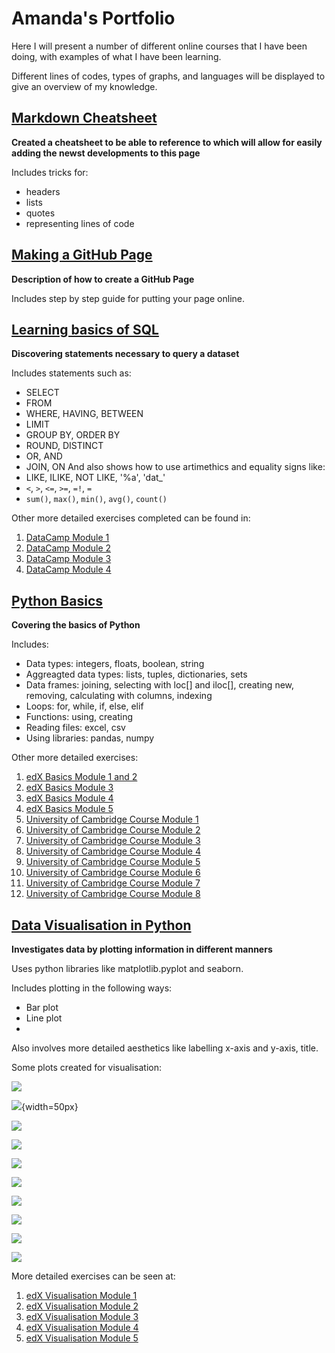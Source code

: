 # Amanda's Portfolio

Here I will present a number of different online courses that I have been doing, with examples of what I have been learning.

Different lines of codes, types of graphs, and languages will be displayed to give an overview of my knowledge.

## [Markdown Cheatsheet](https://github.com/afclopes/Start-Website/blob/master/_includes/03-Markdown.md)
**Created a cheatsheet to be able to reference to which will allow for easily adding the newst developments to this page**

Includes tricks for:
- headers
- lists
- quotes
- representing lines of code

## [Making a GitHub Page](https://github.com/afclopes/Start-Website/blob/master/_includes/02-GitHubPages.md)
**Description of how to create a GitHub Page**

Includes step by step guide for putting your page online.

## [Learning basics of SQL](https://github.com/afclopes/SQL_learning/blob/master/Getting_Started_in_SQL_live_Student.ipynb)
**Discovering statements necessary to query a dataset**

Includes statements such as:
- SELECT
- FROM
- WHERE, HAVING, BETWEEN
- LIMIT
- GROUP BY, ORDER BY
- ROUND, DISTINCT
- OR, AND
- JOIN, ON
And also shows how to use artimethics and equality signs like:
- LIKE, ILIKE, NOT LIKE, '%a', 'dat_'
- `<`, `>`, `<=`, `>=`, `=!`, `=`
- `sum()`, `max()`, `min()`, `avg()`, `count()`

Other more detailed exercises completed can be found in:
1. [DataCamp Module 1](https://github.com/afclopes/SQL_learning/blob/master/Introduction_to_SQL_MOD1.md)
2. [DataCamp Module 2](https://github.com/afclopes/SQL_learning/blob/master/Introduction_to_SQL_MOD2.md)
3. [DataCamp Module 3](https://github.com/afclopes/SQL_learning/blob/master/Introduction_to_SQL_MOD3.md)
4. [DataCamp Module 4](https://github.com/afclopes/SQL_learning/blob/master/Introduction_to_SQL_MOD4.md)

## [Python Basics](https://github.com/afclopes/Python_DataCamp_Course/blob/master/webinar_content_students%20(1).ipynb)
**Covering the basics of Python**

Includes:
- Data types: integers, floats, boolean, string
- Aggreagted data types: lists, tuples, dictionaries, sets
- Data frames: joining, selecting with loc[] and iloc[], creating new, removing, calculating with columns, indexing
- Loops: for, while, if, else, elif
- Functions: using, creating
- Reading files: excel, csv
- Using libraries: pandas, numpy

Other more detailed exercises:
1. [edX Basics Module 1 and 2](https://github.com/afclopes/Python-Lessons/blob/master/Course_Python_Basics_For_Data_Science_MOD1-2.ipynb)
2. [edX Basics Module 3](https://github.com/afclopes/Python-Lessons/blob/master/Course_Python_Basics_For_Data_Science_MOD3.ipynb)
3. [edX Basics Module 4](https://github.com/afclopes/Python-Lessons/blob/master/Course_Python_Basics_Data_Science_MOD4.ipynb)
4. [edX Basics Module 5](https://github.com/afclopes/Python-Lessons/blob/master/Course_Python_Basics_For_Data_Science_MOD5.ipynb)
5. [University of Cambridge Course Module 1](https://github.com/afclopes/Python_Uni_Cam_Course/blob/master/python_basic_1_1%20(1).ipynb)
6. [University of Cambridge Course Module 2](https://github.com/afclopes/Python_Uni_Cam_Course/blob/master/python_basic_1_2.ipynb)
7. [University of Cambridge Course Module 3](https://github.com/afclopes/Python_Uni_Cam_Course/blob/master/python_basic_1_3.ipynb)
8. [University of Cambridge Course Module 4](https://github.com/afclopes/Python_Uni_Cam_Course/blob/master/python_basic_1_4.ipynb)
9. [University of Cambridge Course Module 5](https://github.com/afclopes/Python_Uni_Cam_Course/blob/master/python_basic_2_1.ipynb)
10. [University of Cambridge Course Module 6](https://github.com/afclopes/Python_Uni_Cam_Course/blob/master/python_basic_2_2.ipynb)
11. [University of Cambridge Course Module 7](https://github.com/afclopes/Python_Uni_Cam_Course/blob/master/python_basic_2_3.ipynb)
12. [University of Cambridge Course Module 8](https://github.com/afclopes/Python_Uni_Cam_Course/blob/master/python_basic_2_4.ipynb)


## [Data Visualisation in Python]()
**Investigates data by plotting information in different manners**

Uses python libraries like matplotlib.pyplot and seaborn.

Includes plotting in the following ways:
- Bar plot
- Line plot
- 

Also involves more detailed aesthetics like labelling x-axis and y-axis, title.

Some plots created for visualisation:

![](https://github.com/afclopes/Data-Science-Portfolio/blob/master/images/Picture1.png?raw=true)

![](https://github.com/afclopes/Data-Science-Portfolio/blob/master/images/Picture3.png?raw=true){width=50px}

![](https://github.com/afclopes/Data-Science-Portfolio/blob/master/images/Picture4.png?raw=true)

![](https://github.com/afclopes/Data-Science-Portfolio/blob/master/images/Picture5.png?raw=true)

![](https://github.com/afclopes/Data-Science-Portfolio/blob/master/images/Picture6.png?raw=true)

![](https://github.com/afclopes/Data-Science-Portfolio/blob/master/images/Picture7.png?raw=true)

![](https://github.com/afclopes/Data-Science-Portfolio/blob/master/images/Picture8.png?raw=true)

![](https://github.com/afclopes/Data-Science-Portfolio/blob/master/images/Picture9.png?raw=true)

![](https://github.com/afclopes/Data-Science-Portfolio/blob/master/images/Picture10.png?raw=true)

![](https://github.com/afclopes/Data-Science-Portfolio/blob/master/images/Picture11.png?raw=true)

More detailed exercises can be seen at:
1. [edX Visualisation Module 1](https://github.com/afclopes/Python-Lessons/blob/master/Course_Visualising_Data_With_Python_MOD1.ipynb)
2. [edX Visualisation Module 2](https://github.com/afclopes/Python-Lessons/blob/master/Course_Visualizaing_Data_With_Python_MOD2.ipynb)
3. [edX Visualisation Module 3](https://github.com/afclopes/Python-Lessons/blob/master/Course_Visualising_Data_With_Python_MOD3.ipynb)
4. [edX Visualisation Module 4](https://github.com/afclopes/Python-Lessons/blob/master/Course_Visualising_Data_With_Python_MOD4.ipynb)
5. [edX Visualisation Module 5]()
